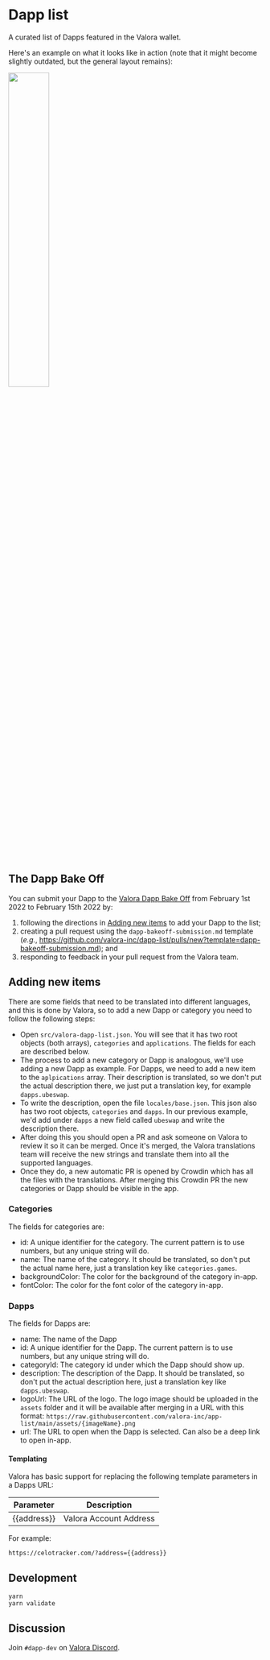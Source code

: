 # Dapp list

A curated list of Dapps featured in the Valora wallet.

Here's an example on what it looks like in action (note that it might become slightly outdated, but the general layout remains):

<img src="https://raw.githubusercontent.com/valora-inc/app-list/main/assets/in-app-example.png" width=40%>

## The Dapp Bake Off

You can submit your Dapp to the [Valora Dapp Bake
Off](https://valoraapp.com/bakeoff) from February 1st 2022 to February
15th 2022 by:

1. following the directions in [Adding new items](#adding-new-items) to add your Dapp to the list;
1. creating a pull request using the `dapp-bakeoff-submission.md`
template (_e.g._,
<https://github.com/valora-inc/dapp-list/pulls/new?template=dapp-bakeoff-submission.md>);
and
1. responding to feedback in your pull request from the Valora team.

## Adding new items

There are some fields that need to be translated into different languages, and this is done by Valora, so to add a new Dapp or category you need to follow the following steps:

- Open `src/valora-dapp-list.json`. You will see that it has two root objects (both arrays), `categories` and `applications`. The fields for each are described below.
- The process to add a new category or Dapp is analogous, we'll use adding a new Dapp as example. For Dapps, we need to add a new item to the `aplpications` array. Their description is translated, so we don't put the actual description there, we just put a translation key, for example `dapps.ubeswap`.
- To write the description, open the file `locales/base.json`. This json also has two root objects, `categories` and `dapps`. In our previous example, we'd add under `dapps` a new field called `ubeswap` and write the description there.
- After doing this you should open a PR and ask someone on Valora to review it so it can be merged. Once it's merged, the Valora translations team will receive the new strings and translate them into all the supported languages. 
- Once they do, a new automatic PR is opened by Crowdin which has all the files with the translations. After merging this Crowdin PR the new categories or Dapp should be visible in the app.

### Categories

The fields for categories are:

- id: A unique identifier for the category. The current pattern is to use numbers, but any unique string will do.
- name: The name of the category. It should be translated, so don't put the actual name here, just a translation key like `categories.games`.
- backgroundColor: The color for the background of the category in-app.
- fontColor: The color for the font color of the category in-app.

### Dapps

The fields for Dapps are:

- name: The name of the Dapp
- id: A unique identifier for the Dapp. The current pattern is to use numbers, but any unique string will do.
- categoryId: The category id under which the Dapp should show up.
- description: The description of the Dapp. It should be translated, so don't put the actual description here, just a translation key like `dapps.ubeswap`.
- logoUrl: The URL of the logo. The logo image should be uploaded in the `assets` folder and it will be available after merging in a URL with this format: `https://raw.githubusercontent.com/valora-inc/app-list/main/assets/{imageName}.png`
- url: The URL to open when the Dapp is selected. Can also be a deep link to open in-app.

#### Templating

Valora has basic support for replacing the following template
parameters in a Dapps URL:

| Parameter   | Description |
| ----------- | ----------- |
| {{address}} | Valora Account Address |

For example:

```
https://celotracker.com/?address={{address}}
```

## Development

```
yarn
yarn validate
```

## Discussion

Join `#dapp-dev` on [Valora Discord](https://valoraapp.co/discord).
